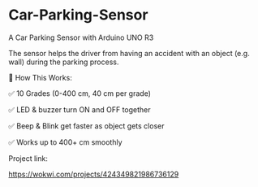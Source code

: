# Car-Parking-Sensor
A Car Parking Sensor with Arduino UNO R3

The sensor helps the driver from having an accident with an object (e.g. wall) during the parking process.

🎯 How This Works:

✅ 10 Grades (0-400 cm, 40 cm per grade)

✅ LED & buzzer turn ON and OFF together

✅ Beep & Blink get faster as object gets closer

✅ Works up to 400+ cm smoothly

Project link:

https://wokwi.com/projects/424349821986736129
